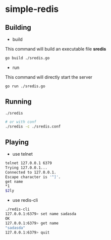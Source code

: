 # simple-redis

## Building

- build

This command will build an executable file **sredis**

~~~bash
go build ./sredis.go
~~~

- run

This command will directly start the server

~~~bash
go run ./sredis.go
~~~

## Running

~~~bash
./sredis

# or with conf
./sredis -c ./sredis.conf
~~~

## Playing

- use telnet

~~~bash
telnet 127.0.0.1 6379
Trying 127.0.0.1...
Connected to 127.0.0.1.
Escape character is '^]'.
get name
*1
$2ly
~~~

- use redis-cli

~~~bash
./redis-cli
127.0.0.1:6379> set name sadasda
OK
127.0.0.1:6379> get name
"sadasda"
127.0.0.1:6379> quit
~~~